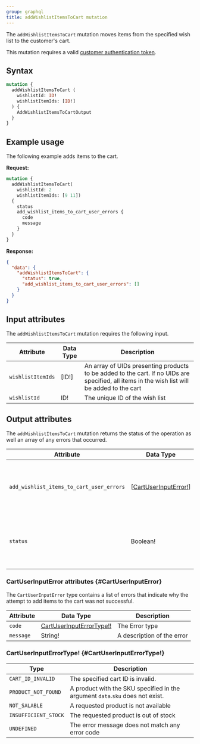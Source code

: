 ```yaml
---
group: graphql
title: addWishlistItemsToCart mutation
---
```

The `addWishlistItemsToCart` mutation moves items from the specified wish list to the customer's cart.

This mutation requires a valid [customer authentication token]({{page.baseurl}}/graphql/mutations/generate-customer-token.html).

## Syntax

```graphql
mutation {
  addWishlistItemsToCart (
    wishlistId: ID!
    wishlistItemIds: [ID!]
  ) {
    AddWishlistItemsToCartOutput
  }
}
```

## Example usage

The following example adds items to the cart.

**Request:**

```graphql
mutation {
  addWishlistItemsToCart(
    wishlistId: 2 
    wishlistItemIds: [9 11])
  {
    status
    add_wishlist_items_to_cart_user_errors {
      code
      message
    }
  }
}
```

**Response:**

``` json
{
  "data": {
    "addWishlistItemsToCart": {
      "status": true,
      "add_wishlist_items_to_cart_user_errors": []
    }
  }
}
```

## Input attributes

The `addWishlistItemsToCart` mutation requires the following input.

Attribute |  Data Type | Description
--- | --- | ---
`wishlistItemIds`| [ID!] | An array of UIDs presenting products to be added to the cart. If no UIDs are specified, all items in the wish list will be added to the cart
`wishlistId`| ID! | The unique ID of the wish list

## Output attributes

The `addWishlistItemsToCart` mutation returns the status of the operation as well an array of any errors that occurred.

Attribute |  Data Type | Description
--- | --- | ---
`add_wishlist_items_to_cart_user_errors` | [[CartUserInputError!](#CartUserInputError)] | Indicates why the attempt to add items to the wish list was not successful
`status` | Boolean! | Indicates whether the attempt to add items to the cart was successful

### CartUserInputError attributes {#CartUserInputError}

The `CartUserInputError` type contains a list of errors that indicate why the attempt to add items to the cart was not successful.

Attribute |  Data Type | Description
--- | --- | ---
`code` | [CartUserInputErrorType!!](#CartUserInputErrorType) | The Error type
`message` | String! | A description of the error

### CartUserInputErrorType! {#CartUserInputErrorType!}

Type | Description
--- | ---
`CART_ID_INVALID` | The specified cart ID is invalid.
`PRODUCT_NOT_FOUND` | A product with the SKU specified in the argument `data`.`sku` does not exist.
`NOT_SALABLE` | A requested product is not available
`INSUFFICIENT_STOCK` | The requested product is out of stock
`UNDEFINED` | The error message does not match any error code
